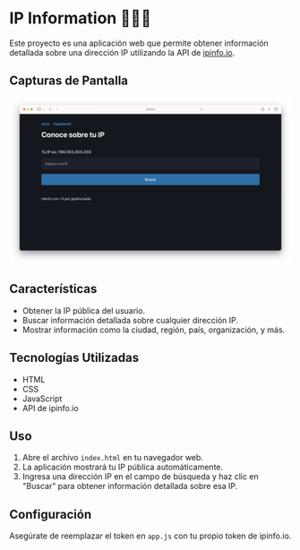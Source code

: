 
# IP Information 👨🏻‍💻

Este proyecto es una aplicación web que permite obtener información detallada sobre una dirección IP utilizando la API de [ipinfo.io](https://ipinfo.io).

## Capturas de Pantalla

![IP Information](img/capture.png)

## Características

- Obtener la IP pública del usuario.
- Buscar información detallada sobre cualquier dirección IP.
- Mostrar información como la ciudad, región, país, organización, y más.

## Tecnologías Utilizadas

- HTML
- CSS
- JavaScript
- API de ipinfo.io

## Uso

1. Abre el archivo `index.html` en tu navegador web.
2. La aplicación mostrará tu IP pública automáticamente.
3. Ingresa una dirección IP en el campo de búsqueda y haz clic en "Buscar" para obtener información detallada sobre esa IP.

## Configuración

Asegúrate de reemplazar el token en `app.js` con tu propio token de ipinfo.io.

